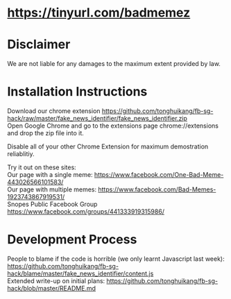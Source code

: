 # https://tinyurl.com/badmemez

# Disclaimer
We are not liable for any damages to the maximum extent provided by law.

# Installation Instructions
Download our chrome extension https://github.com/tonghuikang/fb-sg-hack/raw/master/fake_news_identifier/fake_news_identifier.zip <BR>
Open Google Chrome and go to the extensions page chrome://extensions and drop the zip file into it. <BR>

Disable all of your other Chrome Extension for maximum demostration reliablitiy. <BR>

Try it out on these sites: <BR>
Our page with a single meme: https://www.facebook.com/One-Bad-Meme-443026566101583/ <BR>
Our page with multiple memes: https://www.facebook.com/Bad-Memes-1923743867919531/ <BR>
Snopes Public Facebook Group https://www.facebook.com/groups/441333919315986/

# Development Process
People to blame if the code is horrible (we only learnt Javascript last week): https://github.com/tonghuikang/fb-sg-hack/blame/master/fake_news_identifier/content.js <BR>
Extended write-up on initial plans: https://github.com/tonghuikang/fb-sg-hack/blob/master/README.md <BR>
